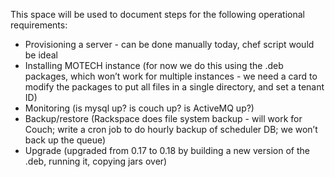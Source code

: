 This space will be used to document steps for the following operational requirements:

  * Provisioning a server - can be done manually today, chef script would be ideal
  * Installing MOTECH instance (for now we do this using the .deb packages, which won’t work for multiple instances - we need a card to modify the packages to put all files in a single directory, and set a tenant ID)
  * Monitoring (is mysql up? is couch up? is ActiveMQ up?)
  * Backup/restore (Rackspace does file system backup - will work for Couch; write a cron job to do hourly backup of scheduler DB; we won’t back up the queue)
  * Upgrade (upgraded from 0.17 to 0.18 by building a new version of the .deb, running it, copying jars over)